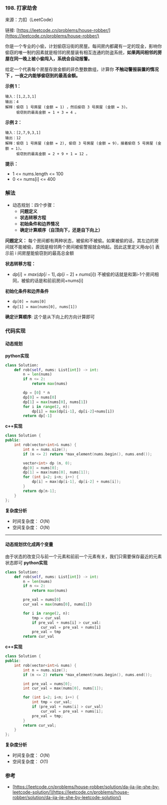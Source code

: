 ### 198. 打家劫舍
来源：力扣（LeetCode）

链接: [https://leetcode.cn/problems/house-robber/](https://leetcode.cn/problems/house-robber/)

你是一个专业的小偷，计划偷窃沿街的房屋。每间房内都藏有一定的现金，影响你偷窃的唯一制约因素就是相邻的房屋装有相互连通的防盗系统，**如果两间相邻的房屋在同一晚上被小偷闯入，系统会自动报警。**

给定一个代表每个房屋存放金额的非负整数数组，计算你 **不触动警报装置的情况下 ，一夜之内能够偷窃到的最高金额。**

 

**示例 1：**
```
输入：[1,2,3,1]
输出：4
解释：偷窃 1 号房屋 (金额 = 1) ，然后偷窃 3 号房屋 (金额 = 3)。
     偷窃到的最高金额 = 1 + 3 = 4 。
```

**示例 2：**
```
输入：[2,7,9,3,1]
输出：12
解释：偷窃 1 号房屋 (金额 = 2), 偷窃 3 号房屋 (金额 = 9)，接着偷窃 5 号房屋 (金额 = 1)。
     偷窃到的最高金额 = 2 + 9 + 1 = 12 。
```

**提示：**
* 1 <= nums.length <= 100
* 0 <= nums[i] <= 400






### 解法
* 动态规划：四个步骤：
	- **问题定义**
	- **状态转移方程**
	- **初始条件和边界情况**
	- **确定计算顺序（自顶向下，还是自下向上）**

**问题定义：**
每个房间都有两种状态，被偷和不被偷。如果被偷的话，其左边的房间就不能被偷，原因是相邻两个房间被偷警报就会响起。因此这里定义用$dp[i]$ 表示前 i 间房屋能偷窃到的最高总金额


**状态转移方程：**
* $dp[i] = max(dp[i-1], dp[i-2] + nums[i])$
不被偷的话就是和第i-1个房间相同，被偷的话是和前前房间+nums[i]



**初始化条件和边界条件**
* `dp[0] = nums[0]`
* `dp[1] = max(nums[0], nums[1])`

**确定计算顺序**:
这个是从下向上的方向计算即可


### 代码实现
#### 动态规划
**python实现**
```python
class Solution:
    def rob(self, nums: List[int]) -> int:
        n = len(nums)
        if n <= 2:
            return max(nums)

        dp = [0] * n
        dp[0] = nums[0]
        dp[1] = max(nums[0], nums[1])
        for i in range(2, n):
            dp[i] = max(dp[i-1], dp[i-2]+nums[i])
        return dp[-1]
```


**c++实现**
```cpp
class Solution {
public:
    int rob(vector<int>& nums) {
        int n = nums.size();
        if (n <= 2) return *max_element(nums.begin(), nums.end());

        vector<int> dp (n, 0);
        dp[0] = nums[0];
        dp[1] = max(nums[0], nums[1]);
        for (int i=2; i<n; i++) {
            dp[i] = max(dp[i-1], dp[i-2] + nums[i]);
        }
        return dp[n-1];
    }
};
```
**复杂度分析**
* 时间复杂度： $O(N)$  
* 空间复杂度： $O(N)$ 
---
#### 动态规划优化成两个变量
由于状态的改变只与前一个元素和前前一个元素有关，我们只需要保存最近的元素状态即可
**python实现**
```python
class Solution:
    def rob(self, nums: List[int]) -> int:
        n = len(nums)
        if n <= 2:
            return max(nums)

        pre_val = nums[0]
        cur_val = max(nums[0], nums[1])

        for i in range(2, n):
            tmp = cur_val
            if pre_val + nums[i] > cur_val:
                cur_val = pre_val + nums[i]
            pre_val = tmp
        return cur_val
```


**c++实现**
```cpp
class Solution {
public:
    int rob(vector<int>& nums) {
        int n = nums.size();
        if (n <= 2) return *max_element(nums.begin(), nums.end());

        int pre_val = nums[0];
        int cur_val = max(nums[0], nums[1]);

        for (int i=2; i<n; i++) {
            int tmp = cur_val;
            if (pre_val + nums[i] > cur_val)
                cur_val = pre_val + nums[i];
            pre_val = tmp;
        }
        return cur_val;
    }
};
```

**复杂度分析**
* 时间复杂度： $O(N)$ 
* 空间复杂度： $O(1)$ 

### 参考
* [https://leetcode.cn/problems/house-robber/solution/da-jia-jie-she-by-leetcode-solution/](https://leetcode.cn/problems/house-robber/solution/da-jia-jie-she-by-leetcode-solution/)